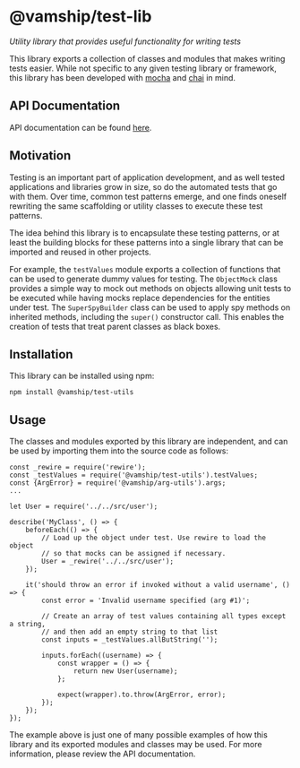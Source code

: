 # @vamship/test-lib

_Utility library that provides useful functionality for writing tests_

This library exports a collection of classes and modules that makes writing
tests easier. While not specific to any given testing library or framework,
this library has been developed with [mocha](https://mochajs.org/) and
[chai](http://chaijs.com/) in mind.

## API Documentation
API documentation can be found [here](https://vamship.github.io/test-utils).

## Motivation

Testing is an important part of application development, and as well tested
applications and libraries grow in size, so do the automated tests that go
with them. Over time, common test patterns emerge, and one finds oneself
rewriting the same scaffolding or utility classes to execute these test
patterns.

The idea behind this library is to encapsulate these testing patterns, or at
least the building blocks for these patterns into a single library that can be
imported and reused in other projects.

For example, the `testValues` module exports a collection of functions that can
be used to generate dummy values for testing. The `ObjectMock` class provides
a simple way to mock out methods on objects allowing unit tests to be executed
while having mocks replace dependencies for the entities under test. The
`SuperSpyBuilder` class can be used to apply spy methods on inherited methods,
including the `super()` constructor call. This enables the creation of tests
that treat parent classes as black boxes.

## Installation

This library can be installed using npm:

```
npm install @vamship/test-utils
```

## Usage

The classes and modules exported by this library are independent, and can be
used by importing them into the source code as follows:

```
const _rewire = require('rewire');
const _testValues = require('@vamship/test-utils').testValues;
const {ArgError} = require('@vamship/arg-utils').args;
...

let User = require('../../src/user');

describe('MyClass', () => {
    beforeEach(() => {
        // Load up the object under test. Use rewire to load the object
        // so that mocks can be assigned if necessary.
        User = _rewire('../../src/user');
    });

    it('should throw an error if invoked without a valid username', () => {
        const error = 'Invalid username specified (arg #1)';

        // Create an array of test values containing all types except a string,
        // and then add an empty string to that list
        const inputs = _testValues.allButString('');

        inputs.forEach((username) => {
            const wrapper = () => {
                return new User(username);
            };

            expect(wrapper).to.throw(ArgError, error);
        });
    });
});
```

The example above is just one of many possible examples of how this library and
its exported modules and classes may be used. For more information, please
review the API documentation.
